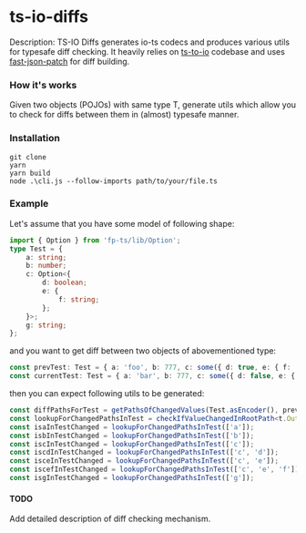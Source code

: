 # ts-io-diffs

Description: TS-IO Diffs generates io-ts codecs and produces various utils for typesafe diff checking. It heavily relies on [ts-to-io](https://github.com/juusaw/ts-to-io) codebase and uses [fast-json-patch](https://www.npmjs.com/package/fast-json-patch) for diff building.

### How it's works

Given two objects (POJOs) with same type T, generate utils which allow you to check for diffs between them in (almost) typesafe manner.

### Installation

```
git clone
yarn
yarn build
node .\cli.js --follow-imports path/to/your/file.ts
```

### Example

Let's assume that you have some model of following shape:

```typescript
import { Option } from 'fp-ts/lib/Option';
type Test = {
	a: string;
	b: number;
	c: Option<{
		d: boolean;
		e: {
			f: string;
		};
	}>;
	g: string;
};
```

and you want to get diff between two objects of abovementioned type:

```typescript
const prevTest: Test = { a: 'foo', b: 777, c: some({ d: true, e: { f: 'azaza' } }), g: 'lol' };
const currentTest: Test = { a: 'bar', b: 777, c: some({ d: false, e: { f: 'azaz' } }), g: 'lol' };
```

then you can expect following utils to be generated:

```typescript
const diffPathsForTest = getPathsOfChangedValues(Test.asEncoder(), prevTest, currentTest);
const lookupForChangedPathsInTest = checkIfValueChangedInRootPath<t.OutputOf<typeof Test>>(diffPathsForTest);
const isaInTestChanged = lookupForChangedPathsInTest(['a']);
const isbInTestChanged = lookupForChangedPathsInTest(['b']);
const iscInTestChanged = lookupForChangedPathsInTest(['c']);
const iscdInTestChanged = lookupForChangedPathsInTest(['c', 'd']);
const isceInTestChanged = lookupForChangedPathsInTest(['c', 'e']);
const iscefInTestChanged = lookupForChangedPathsInTest(['c', 'e', 'f']);
const isgInTestChanged = lookupForChangedPathsInTest(['g']);
```

#### TODO

Add detailed description of diff checking mechanism.
